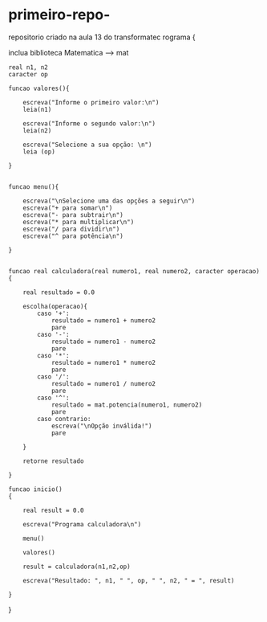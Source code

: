# primeiro-repo-
repositorio criado na aula 13 do transformatec
rograma
{

inclua biblioteca Matematica --> mat

	real n1, n2
	caracter op

	funcao valores(){

		escreva("Informe o primeiro valor:\n")
		leia(n1)

		escreva("Informe o segundo valor:\n")
		leia(n2)

		escreva("Selecione a sua opção: \n")
		leia (op)

	}


	funcao menu(){

		escreva("\nSelecione uma das opções a seguir\n")
		escreva("+ para somar\n")
		escreva("- para subtrair\n")
		escreva("* para multiplicar\n")
		escreva("/ para dividir\n")
		escreva("^ para potência\n")

	}


	funcao real calculadora(real numero1, real numero2, caracter operacao){

		real resultado = 0.0

		escolha(operacao){
			caso '+':
				resultado = numero1 + numero2
				pare
			caso '-':
				resultado = numero1 - numero2
				pare
			caso '*':
				resultado = numero1 * numero2
				pare
			caso '/':
				resultado = numero1 / numero2
				pare
			caso '^':
				resultado = mat.potencia(numero1, numero2)
				pare
			caso contrario:
				escreva("\nOpção inválida!")
				pare	

		}

		retorne resultado

	}

	funcao inicio()
	{

		real result = 0.0

		escreva("Programa calculadora\n")

		menu()

		valores()

		result = calculadora(n1,n2,op)

		escreva("Resultado: ", n1, " ", op, " ", n2, " = ", result)

	}
}
